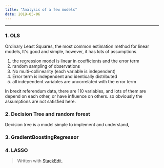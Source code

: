 ```yaml
---
title: "Analysis of a few models"
date: 2019-05-06
---
```


---------------------
### 1.  OLS
Ordinary Least Squares, the most common estimation method for linear models,
It's good and simple, however, it has lots of assumptions.
1. the regression model is linear in coefficients and the error term
2. random sampling of observations
3. No multi-collinearity (each variable  is independent)
4. Error term is independent and identically distributed
5. all independent variables are uncorrelated with the error term

In brexit referendum data, there are 110 variables, and lots of them are depend on each other, or have influence on others. so obviously the assumptions are not satisfied here. 

### 2. Decision Tree and random forest
Decision tree is a model simple to implement and understand,

### 3. GradientBoostingRegressor
### 4.  LASSO




> Written with [StackEdit](https://stackedit.io/).
<!--stackedit_data:
eyJoaXN0b3J5IjpbLTg2NjkyOTI1NiwxODk3NTk0Njg2LC0yOT
EzNDY0MzgsODQxOTMyNzkwXX0=
-->